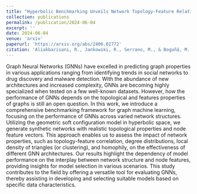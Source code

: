 ```yaml
---
title: "Hyperbolic Benchmarking Unveils Network Topology-Feature Relationship in GNN Performance"
collection: publications
permalink: /publication/2024-06-04
excerpt: ''
date: 2024-06-04
venue: 'arxiv'
paperurl: 'https://arxiv.org/abs/2406.02772'
citation: 'Aliakbarisani, R., Jankowski, R., Serrano, M., & Boguñá, M. (2024). Hyperbolic Benchmarking Unveils Network Topology-Feature Relationship in GNN Performance. arXiv preprint arXiv:2406.02772.'
---
```


Graph Neural Networks (GNNs) have excelled in predicting graph properties in various applications ranging from identifying trends in social networks to drug discovery and malware detection. With the abundance of new architectures and increased complexity, GNNs are becoming highly specialized when tested on a few well-known datasets. However, how the performance of GNNs depends on the topological and features properties of graphs is still an open question. In this work, we introduce a comprehensive benchmarking framework for graph machine learning, focusing on the performance of GNNs across varied network structures. Utilizing the geometric soft configuration model in hyperbolic space, we generate synthetic networks with realistic topological properties and node feature vectors. This approach enables us to assess the impact of network properties, such as topology-feature correlation, degree distributions, local density of triangles (or clustering), and homophily, on the effectiveness of different GNN architectures. Our results highlight the dependency of model performance on the interplay between network structure and node features, providing insights for model selection in various scenarios. This study contributes to the field by offering a versatile tool for evaluating GNNs, thereby assisting in developing and selecting suitable models based on specific data characteristics.